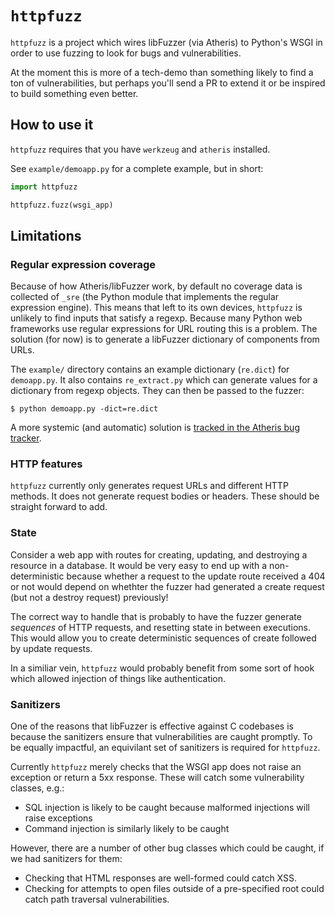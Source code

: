 # `httpfuzz`

`httpfuzz` is a project which wires libFuzzer (via Atheris) to Python's WSGI in
order to use fuzzing to look for bugs and vulnerabilities.

At the moment this is more of a tech-demo than something likely to find a ton
of vulnerabilities, but perhaps you'll send a PR to extend it or be inspired to
build something even better.


## How to use it

`httpfuzz` requires that you have `werkzeug` and `atheris` installed.

See `example/demoapp.py` for a complete example, but in short:

```py
import httpfuzz

httpfuzz.fuzz(wsgi_app)
```

## Limitations

### Regular expression coverage

Because of how Atheris/libFuzzer work, by default no coverage data is collected
of `_sre` (the Python module that implements the regular expression engine).
This means that left to its own devices, `httpfuzz` is unlikely to find inputs
that satisfy a regexp. Because many Python web frameworks use regular
expressions for URL routing this is a problem. The solution (for now) is to
generate a libFuzzer dictionary of components from URLs.

The `example/` directory contains an example dictionary (`re.dict`) for
`demoapp.py`. It also contains `re_extract.py` which can generate values for a
dictionary from regexp objects. They can then be passed to the fuzzer:

```console
$ python demoapp.py -dict=re.dict
```

A more systemic (and automatic) solution is [tracked in the Atheris bug
tracker](https://github.com/google/atheris/issues/5).

### HTTP features

`httpfuzz` currently only generates request URLs and different HTTP methods. It
does not generate request bodies or headers. These should be straight forward
to add.

### State

Consider a web app with routes for creating, updating, and destroying a
resource in a database. It would be very easy to end up with a
non-deterministic because whether a request to the update route received a 404
or not would depend on whethter the fuzzer had generated a create request (but
not a destroy request) previously!

The correct way to handle that is probably to have the fuzzer generate
*sequences* of HTTP requests, and resetting state in between executions. This
would allow you to create deterministic sequences of create followed by update
requests.

In a similiar vein, `httpfuzz` would probably benefit from some sort of hook
which allowed injection of things like authentication.

### Sanitizers

One of the reasons that libFuzzer is effective against C codebases is because
the sanitizers ensure that vulnerabilities are caught promptly. To be equally
impactful, an equivilant set of sanitizers is required for `httpfuzz`.

Currently `httpfuzz` merely checks that the WSGI app does not raise an
exception or return a 5xx response. These will catch some vulnerability
classes, e.g.:

- SQL injection is likely to be caught because malformed injections will raise
  exceptions
- Command injection is similarly likely to be caught

However, there are a number of other bug classes which could be caught, if we
had sanitizers for them:

- Checking that HTML responses are well-formed could catch XSS.
- Checking for attempts to open files outside of a pre-specified root could
  catch path traversal vulnerabilities.
